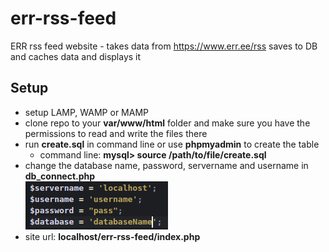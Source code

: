 # err-rss-feed
ERR rss feed website - takes data from https://www.err.ee/rss saves to DB and caches data and displays it

## Setup
* setup LAMP, WAMP or MAMP
* clone repo to your **var/www/html** folder and make sure you have the permissions to read and write the files there
* run **create.sql** in command line or use **phpmyadmin** to create the table
  * command line: **mysql> source /path/to/file/create.sql**
* change the database name, password, servername and username in **db_connect.php** <br />
![Image of the table](https://github.com/kristensala/err-rss-feed/blob/master/instr/connectioninfo.png)
* site url: **localhost/err-rss-feed/index.php**
